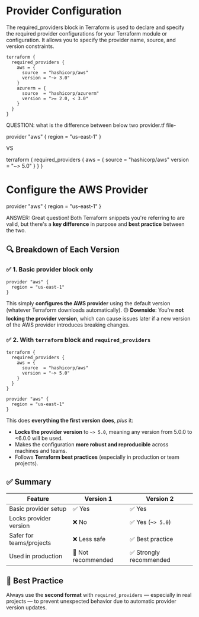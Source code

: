 # Provider Configuration

The required_providers block in Terraform is used to declare and specify the required provider configurations for your Terraform module or configuration. It allows you to specify the provider name, source, and version constraints.

```
terraform {
  required_providers {
    aws = {
      source  = "hashicorp/aws"
      version = "~> 3.0"
    }
    azurerm = {
      source  = "hashicorp/azurerm"
      version = ">= 2.0, < 3.0"
    }
  }
}
```

QUESTION:
what is the difference between below two provider.tf file-

provider "aws" {
region = "us-east-1"
}

VS

terraform {
  required\_providers {
    aws = {
    source  = "hashicorp/aws"
    version = "\~> 5.0"
    }
  }
}
# Configure the AWS Provider
provider "aws" {
region = "us-east-1"
}

ANSWER:
Great question! Both Terraform snippets you're referring to are valid, but there's a **key difference** in purpose and **best practice** between the two.

## 🔍 Breakdown of Each Version

### ✅ 1. **Basic provider block only**
```hcl
provider "aws" {
  region = "us-east-1"
}
```

This simply **configures the AWS provider** using the default version (whatever Terraform downloads automatically).
🟡 **Downside**: You're **not locking the provider version**, which can cause issues later if a new version of the AWS provider introduces breaking changes.

### ✅ 2. **With `terraform` block and `required_providers`**
```hcl
terraform {
  required_providers {
    aws = {
      source  = "hashicorp/aws"
      version = "~> 5.0"
    }
  }
}

provider "aws" {
  region = "us-east-1"
}
```

This does **everything the first version does**, *plus* it:
* **Locks the provider version** to `~> 5.0`, meaning any version from 5.0.0 to <6.0.0 will be used.
* Makes the configuration **more robust and reproducible** across machines and teams.
* Follows **Terraform best practices** (especially in production or team projects).

## ✅ Summary
| Feature                  | Version 1          | Version 2              |
| ------------------------ | ------------------ | ---------------------- |
| Basic provider setup     | ✅ Yes              | ✅ Yes                  |
| Locks provider version   | ❌ No               | ✅ Yes (`~> 5.0`)       |
| Safer for teams/projects | ❌ Less safe        | ✅ Best practice        |
| Used in production       | 🚫 Not recommended | ✅ Strongly recommended |

## 🔧 Best Practice
Always use the **second format** with `required_providers` — especially in real projects — to prevent unexpected behavior due to automatic provider version updates.
